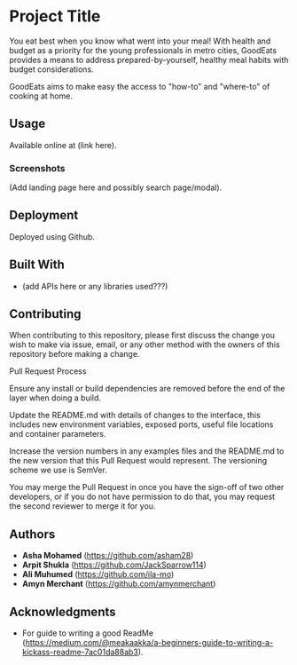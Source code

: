 # Project Title
You eat best when you know what went into your meal! With health and budget as a priority for the young professionals in metro cities, GoodEats provides a means to address prepared-by-yourself, healthy meal habits with budget considerations.

GoodEats aims to make easy the access to "how-to" and "where-to" of cooking at home.

## Usage
Available online at (link here).

### Screenshots
(Add landing page here and possibly search page/modal).

## Deployment
Deployed using Github.

## Built With
* (add APIs here or any libraries used???)

## Contributing
When contributing to this repository, please first discuss the change you wish to make via issue, email, or any other method with the owners of this repository before making a change.

Pull Request Process

Ensure any install or build dependencies are removed before the end of the layer when doing a build.

Update the README.md with details of changes to the interface, this includes new environment variables, exposed ports, useful file locations and container parameters.

Increase the version numbers in any examples files and the README.md to the new version that this Pull Request would represent. The versioning scheme we use is SemVer.

You may merge the Pull Request in once you have the sign-off of two other developers, or if you do not have permission to do that, you may request the second reviewer to merge it for you.


## Authors
* **Asha Mohamed** (https://github.com/asham28)
* **Arpit Shukla** (https://github.com/JackSparrow114)
* **Ali Muhumed** (https://github.com/ila-mo)
* **Amyn Merchant** (https://github.com/amynmerchant)


## Acknowledgments
* For guide to writing a good ReadMe (https://medium.com/@meakaakka/a-beginners-guide-to-writing-a-kickass-readme-7ac01da88ab3).